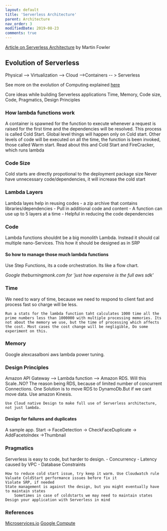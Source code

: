 ```yaml
---
layout: default
title: 'Serverless Architecture'
parent: Architecture
nav_order: 3
modifiedDate: 2019-08-23
comments: true
---
```


[Article on Serverless Architecture](https://martinfowler.com/articles/serverless.html) by Martin Fowler

## Evolution of Serverless

Physical --> Virtualization --> Cloud -->Containers -- > Serverless

See more on the evolution of Computing explained [here](https://www.ca.com/us/modern-software-factory/content/the-evolution-of-serverless-computing.html)

Core ideas while building Serverless applications
Time, Memory, Code size, Code, Pragmatics, Design Principles

### How lambda functions work

A container is spawned for the function to execute whenever a request is raised for the first time and the dependencies will be resolved. This process is called Cold Start. Global level things will happen only on Cold start. Other levels of code will be executed on all the time, the function is been invoked, those called Warm start.
Read about this and Cold Start and FireCracker, which runs lambda

### Code Size

Cold starts are directly propotional to the deployment package size
Never have unnecessary code/dependencies, it will increase the cold start

### Lambda Layers

Lambda layes help in reusing codes
    - a zip archive that contains libraries/dependencies
    - Pull in additional code and content
    - A function can use up to 5 layers at a time
    - Helpful in reducing the code dependencies

### Code

Lambda functions shouldnt be a big monolith Lambda. Instead it should cal multiple nano-Services. This how it should be designed as in SRP

#### So how to manage those much lambda functions

Use Step Functions, its a code orchestration. Its like a flow chart.

*Google theburningmonk.com for 'just how expensive is the full aws sdk'*

### Time

We need to wary of time, because we need to respond to client fast and process fast so charge will be less.

    Run a stats for the lambda function taht calculates 1000 time all the prime numbers less than 1000000 with multiple processing memories. Its not about the memory we use, but the time of processing which affects the cost. Most cases the cost change will be negligible, Do some experiment on this.

### Memory


Google alexcasalboni aws lambda power tuning.

### Design Principles

Amazon API Gateway --> Lambda function --> Amazon RDS. Will this Scale..NO?
The reason being RDS, because of limited number of concurrent Connections.
    One Solution is to move RDS to DynamoDb.But if we cant move data.
    Use amazon Kinesis.

    Use Cloud native Design to make full use of Serverless architecture, not just lambda.

#### Design for failures and duplicates

A sample app.
    Start -> FaceDetection -> CheckFaceDuplicate -> AddFacetoIndex ->Thumbnail

### Pragmatics

Serverless is easy to code, but harder to design.
        - Concurrency
        - Latency caused by VPC
        - Database Constraints

    How to reduce cold start issue, try keep it warm. Use Cloudwatch rule
    Valuate ColdStart performance issues before fix it
    Violate SRP, if needed
    State management is against the design, but you might eventually have to maintain states
        Sometimes in case of coldstarts we may need to maintain states
    Design your application with Serverless in mind

### References

<a href="http://microservices.io/patterns/microservices.html">Microservices.io</a>
<a href="https://cloud.google.com/appengine/docs/standard/python/designing-microservice-api">Google Compute</a>
